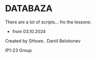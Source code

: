 # DATABAZA
There are a lot of scripts...
fro the lessons:
- from 03.10.2024


Created by SHowe.. Daniil Belokonev

IP1-23 Group  

